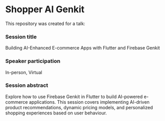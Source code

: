 # Shopper AI Genkit
This repository was created for a talk:

### Session title
Building AI-Enhanced E-commerce Apps with Flutter and Firebase Genkit

### Speaker participation
In-person, Virtual

### Session abstract
Explore how to use Firebase Genkit in Flutter to build AI-powered e-commerce applications. This session covers implementing AI-driven product recommendations, dynamic pricing models, and personalized shopping experiences based on user behaviour.